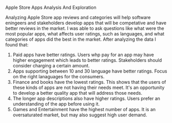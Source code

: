 Apple Store Apps Analysis And Exploration

Analyzing Apple Store app reviews and categories will help software eningeers and stakeholders develop apps that will be competative and have better reviews in the market. I was able to ask questions like what were the most popular apps, what affects user ratings, such as languages, and what categories of apps did the best in the market. 
After analyzing the data I found that:
1. Paid apps have better ratings. Users whp pay for an app may have higher engagement which leads to better ratings. Stakeholders should consider charging a certain amount.  
2. Apps supporting between 10 and 30 language have better ratings. Focus on the right lanaguages for the consumers.
3. Finance and books have the lowest ratings. This shows that the users of these kinds of apps are not having their needs meet. It's an opportunity to develop a better quality app that will  address those needs.
4. The longer app descriptions also have higher ratings. Users prefer an understanding of the app before using it.
5. Games and Entertainment have the highest number of apps. It is an oversaturated market, but may also suggest high user demand. 
